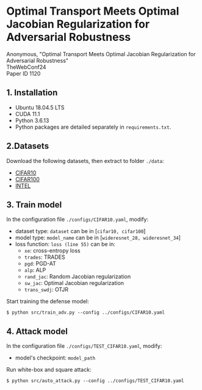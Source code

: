 # Optimal Transport Meets Optimal Jacobian Regularization for Adversarial Robustness
Anonymous, "Optimal Transport Meets Optimal Jacobian Regularization for Adversarial Robustness"  <br /> 
TheWebConf24 <br /> 
Paper ID 1120 <br /> 

## 1. Installation
- Ubuntu 18.04.5 LTS
- CUDA 11.1
- Python 3.6.13
- Python packages are detailed separately in ```requirements.txt```.

## 2.Datasets
Download the following datasets, then extract to folder ```./data```:
- [CIFAR10](https://www.cs.toronto.edu/~kriz/cifar-10-python.tar.gz)
- [CIFAR100](https://www.cs.toronto.edu/~kriz/cifar-100-python.tar.gz)
- [INTEL](https://www.kaggle.com/puneet6060/intel-image-classification) 

## 3. Train model
In the configuration file ```./configs/CIFAR10.yaml```, modify:
+ dataset type: ```dataset``` can be in [```cifar10, cifar100```]
+ model type: ```model_name``` can be in [```wideresnet_28, wideresnet_34```]
+ loss function: ```loss (line 55)``` can be in:
  + ```xe```: cross-entropy loss
  + ```trades```: TRADES
  + ```pgd```: PGD-AT
  + ```alp```: ALP
  + ```rand_jac```: Random Jacobian regularization
  + ```sw_jac```: Optimal Jacobian regularization
  + ```trans_swdj```: OTJR
  
Start training the defense model:
```
$ python src/train_adv.py --config ../configs/CIFAR10.yaml
```
## 4. Attack model
In the configuration file ```./configs/TEST_CIFAR10.yaml```, modify:
+ model's checkpoint: ```model_path```


Run white-box and square attack:
```
$ python src/auto_attack.py --config ../configs/TEST_CIFAR10.yaml
```

